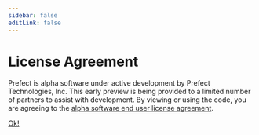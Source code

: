 ```yaml
---
sidebar: false
editLink: false
---
```


# License Agreement

Prefect is alpha software under active development by Prefect Technologies, Inc. This early preview is being provided to a limited number of partners to assist with development. By viewing or using the code, you are agreeing to the [alpha software end user license agreement](license.html).


<div class='home' style='padding-top: 0px;'>
    <div class='hero'>
        <p class='action'>
            <a href="https://github.com/PrefectHQ/prefect" class="nav-link action-button">Ok!</a>
        </p>
    </div>
</div>
